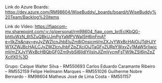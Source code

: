Link do Azure Boards: https://dev.azure.com/RM98604/WiseBuddy/_boards/board/t/WiseBuddy%20Team/Backlog%20items

Link do Vídeo: https://fiapcom-my.sharepoint.com/:v:/g/personal/rm98604_fiap_com_br/EclKbQG-bhtIuWzN_6t5ZuQBkUJmPgYaMPVWaI5H6inFmA?e=lIkZls&nav=eyJyZWZlcnJhbEluZm8iOnsicmVmZXJyYWxBcHAiOiJTdHJlYW1XZWJBcHAiLCJyZWZlcnJhbFZpZXciOiJTaGFyZURpYWxvZy1MaW5rIiwicmVmZXJyYWxBcHBQbGF0Zm9ybSI6IldlYiIsInJlZmVycmFsTW9kZSI6InZpZXcifX0%3D

Grupo:
Caíque Walter Silva - RM550693
Carlos Eduardo Caramante Ribeiro – RM552159
Felipe Heilmann Marques – RM551026
Guilherme Nobre Bernardo - RM98604
Matheus José de Lima Costa - RM551157
